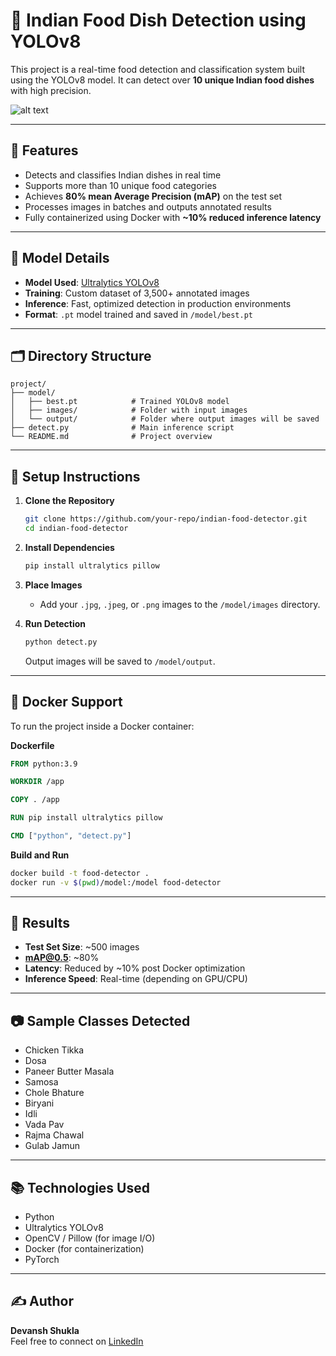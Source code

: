 
# 🍛 Indian Food Dish Detection using YOLOv8

This project is a real-time food detection and classification system built using the YOLOv8 model. It can detect over **10 unique Indian food dishes** with high precision.

![alt text](https://github.com/DevanshShukla1/ShunyaOS-internship/README.md/output_image_15_1.jpg?raw=true)

---

## 📌 Features

- Detects and classifies Indian dishes in real time
- Supports more than 10 unique food categories
- Achieves **80% mean Average Precision (mAP)** on the test set
- Processes images in batches and outputs annotated results
- Fully containerized using Docker with **~10% reduced inference latency**

---

## 🧠 Model Details

- **Model Used**: [Ultralytics YOLOv8](https://github.com/ultralytics/ultralytics)
- **Training**: Custom dataset of 3,500+ annotated images
- **Inference**: Fast, optimized detection in production environments
- **Format**: `.pt` model trained and saved in `/model/best.pt`

---

## 🗂 Directory Structure

```
project/
├── model/
│   ├── best.pt            # Trained YOLOv8 model
│   ├── images/            # Folder with input images
│   └── output/            # Folder where output images will be saved
├── detect.py              # Main inference script
└── README.md              # Project overview
```

---

## 🔧 Setup Instructions

1. **Clone the Repository**
   ```bash
   git clone https://github.com/your-repo/indian-food-detector.git
   cd indian-food-detector
   ```

2. **Install Dependencies**
   ```bash
   pip install ultralytics pillow
   ```

3. **Place Images**
   - Add your `.jpg`, `.jpeg`, or `.png` images to the `/model/images` directory.

4. **Run Detection**
   ```bash
   python detect.py
   ```

   Output images will be saved to `/model/output`.

---

## 🐳 Docker Support

To run the project inside a Docker container:

**Dockerfile**
```dockerfile
FROM python:3.9

WORKDIR /app

COPY . /app

RUN pip install ultralytics pillow

CMD ["python", "detect.py"]
```

**Build and Run**
```bash
docker build -t food-detector .
docker run -v $(pwd)/model:/model food-detector
```

---

## 🧪 Results

- **Test Set Size**: ~500 images
- **mAP@0.5**: ~80%
- **Latency**: Reduced by ~10% post Docker optimization
- **Inference Speed**: Real-time (depending on GPU/CPU)

---

## 📷 Sample Classes Detected

- Chicken Tikka
- Dosa
- Paneer Butter Masala
- Samosa
- Chole Bhature
- Biryani
- Idli
- Vada Pav
- Rajma Chawal
- Gulab Jamun

---

## 📚 Technologies Used

- Python
- Ultralytics YOLOv8
- OpenCV / Pillow (for image I/O)
- Docker (for containerization)
- PyTorch

---

## ✍️ Author

**Devansh Shukla**  
Feel free to connect on [LinkedIn](https://www.linkedin.com/in/devansh-shukla-098b06230/)
